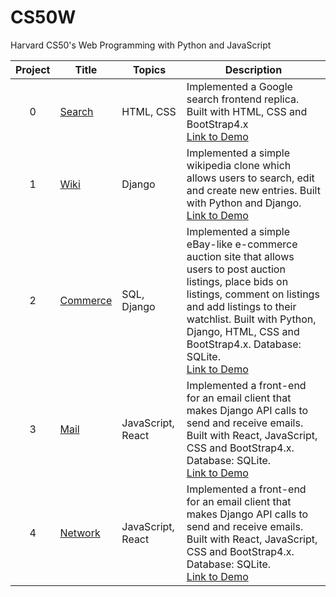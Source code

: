 # CS50W 
Harvard CS50's Web Programming with Python and JavaScript

Project | Title | Topics | Description
:--:|--|--|--
0 | [Search](https://github.com/AddChew/CS50W/tree/search) | HTML, CSS | Implemented a Google search frontend replica. Built with HTML, CSS and BootStrap4.x <br>[Link to Demo](https://youtu.be/GJGXYFzIomQ)
1 | [Wiki](https://github.com/AddChew/CS50W/tree/wiki) | Django | Implemented a simple wikipedia clone which allows users to search, edit and create new entries. Built with Python and Django. <br> [Link to Demo](https://youtu.be/Jp9lS4yTamU)
2 | [Commerce](https://github.com/AddChew/CS50W/tree/commerce) | SQL, Django | Implemented a simple eBay-like e-commerce auction site that allows users to post auction listings, place bids on listings, comment on listings and add listings to their watchlist. Built with Python, Django, HTML, CSS and BootStrap4.x. Database: SQLite. <br> [Link to Demo](https://youtu.be/rR-ContBkNA)
3 | [Mail](https://github.com/AddChew/CS50W/tree/mail) | JavaScript, React | Implemented a front-end for an email client that makes Django API calls to send and receive emails. Built with React, JavaScript, CSS and BootStrap4.x. Database: SQLite. <br> [Link to Demo](https://youtu.be/uhamGxxxjnc)
4 | [Network](https://github.com/AddChew/CS50W/tree/network) | JavaScript, React | Implemented a front-end for an email client that makes Django API calls to send and receive emails. Built with React, JavaScript, CSS and BootStrap4.x. Database: SQLite. <br> [Link to Demo](https://youtu.be/ZTYznan-3-A)
